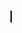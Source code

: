 <!Doctype html>
<html lang="en">
            <head>
            <meta charset="UTF-8">
            <title>Hello</title>
            <style type="text/css">
            canvas
            { border : 1px solid black;
             background : yellow;
            }
            </style>
            </head>
            <body>
            <canvas></canvas>
            <script>
            var canvas=document.querySelector('canvas');
            canvas.width=window.innerWidth;
            canvas.height=window.innerHeight;
            var c=canvas.getContext('2d');
            function Circle(x,y,dx,dy,radius)
            { this.x=x;
              this.y=y;
              this.dx=dx;
              this.dy=dy;
              this.radius=radius;
              this.draw=function()
              { c.beginPath();
                c.arc(this.x,this.y,this.radius,0,Math.PI*2,false);
                c.stroke();
                c.fillStyle='red';
                c.fill();
              }
              this.update= function()
              {  if(this.x+this.radius >innerWidth || this.x - this.radius < 0)
                  {this.dx=-this.dx;
                  }
                if(this.y+this.radius>innerHeight || this.y - this.radius < 0)
                {this.dy =-this.dy;
                }
                this.x=this.x+this.dx;
                this.y=this.y+this.dy;
                this.draw();
                
              }
               
            }
            var circleArray = [];
            for(var I=0;I<100;I++)
            {var radius= 30;
             var x= Math.random()*(window.innerHeight/1.1)+40;
             var y= Math.random()*(window.innerHeight/1.1)+40;
             var dx= Math.random()*10;
             var dy= Math.random()*9;
             circleArray.push(new Circle(x,y,dx,dy,radius));
            }
            function animate()
            { requestAnimationFrame(animate);
              c.clearRect(0,0,canvas.width,canvas.height);
             for(var I=0;I<circleArray.length;I++)
             {circleArray[I].update();
               }              
              circle.update();
            }
            animate();
            </script>
            </body> 
 </html>

